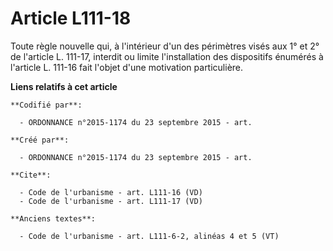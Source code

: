 # Article L111-18

Toute règle nouvelle qui, à l'intérieur d'un des périmètres visés aux 1° et 2° de l'article L. 111-17, interdit ou limite
l'installation des dispositifs énumérés à l'article L. 111-16 fait l'objet d'une motivation particulière.

**Liens relatifs à cet article**

	**Codifié par**:

	  - ORDONNANCE n°2015-1174 du 23 septembre 2015 - art.

	**Créé par**:

	  - ORDONNANCE n°2015-1174 du 23 septembre 2015 - art.

	**Cite**:

	  - Code de l'urbanisme - art. L111-16 (VD)
	  - Code de l'urbanisme - art. L111-17 (VD)

	**Anciens textes**:

	  - Code de l'urbanisme - art. L111-6-2, alinéas 4 et 5 (VT)

